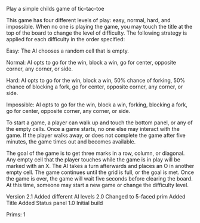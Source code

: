 Play a simple childs game of tic-tac-toe

This game has four different levels of play: easy, normal, hard, and impossible. When no one is playing the game, you may touch the title at the top of the board to change the level of difficulty. The following strategy is applied for each difficulty in the order specified:

Easy: The AI chooses a random cell that is empty.

Normal: AI opts to go for the win, block a win, go for center, opposite corner, any corner, or side.

Hard: AI opts to go for the win, block a win, 50% chance of forking, 50% chance of blocking a fork, go for center, opposite corner, any corner, or side.

Impossible: AI opts to go for the win, block a win, forking, blocking a fork, go for center, opposite corner, any corner, or side.

To start a game, a player can walk up and touch the bottom panel, or any of the empty cells. Once a game starts, no one else may interact with the game. If the player walks away, or does not complete the game after five minutes, the game times out and becomes available.

The goal of the game is to get three marks in a row, column, or diagonal. Any empty cell that the player touches while the game is in play will be marked with an X. The AI takes a turn afterwards and places an O in another empty cell. The game continues until the grid is full, or the goal is met. Once the game is over, the game will wait five seconds before clearing the board. At this time, someone may start a new game or change the difficulty level.

Version
2.1 Added different AI levels
2.0 Changed to 5-faced prim
    Added Title
    Added Status panel
1.0 Initial build

Prims: 1